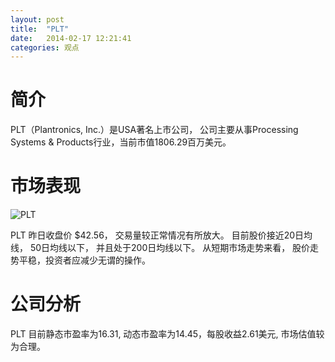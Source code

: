 ```yaml
---
layout: post
title:  "PLT"
date:   2014-02-17 12:21:41
categories: 观点
---
```


# 简介
PLT（Plantronics, Inc.）是USA著名上市公司，
公司主要从事Processing Systems & Products行业，当前市值1806.29百万美元。

# 市场表现

![PLT](http://finviz.com/chart.ashx?t=PLT&ty=c&ta=1&p=d&s=l)

PLT 昨日收盘价 $42.56，
交易量较正常情况有所放大。
目前股价接近20日均线，
50日均线以下，
并且处于200日均线以下。
从短期市场走势来看，
股价走势平稳，投资者应减少无谓的操作。

# 公司分析
PLT 目前静态市盈率为16.31, 动态市盈率为14.45，每股收益2.61美元,
市场估值较为合理。
